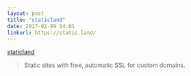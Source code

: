 ```yaml
---
layout: post
title: "staticland"
date: 2017-02-09 14:01
linkurl: https://static.land/
---
```


[staticland](https://static.land/)

> Static sites with free, automatic SSL for custom domains.